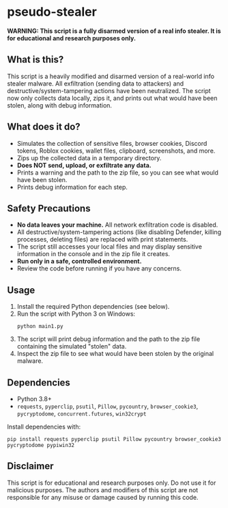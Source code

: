 # pseudo-stealer

**WARNING: This script is a fully disarmed version of a real info stealer. It is for educational and research purposes only.**

## What is this?
This script is a heavily modified and disarmed version of a real-world info stealer malware. All exfiltration (sending data to attackers) and destructive/system-tampering actions have been neutralized. The script now only collects data locally, zips it, and prints out what would have been stolen, along with debug information.

## What does it do?
- Simulates the collection of sensitive files, browser cookies, Discord tokens, Roblox cookies, wallet files, clipboard, screenshots, and more.
- Zips up the collected data in a temporary directory.
- **Does NOT send, upload, or exfiltrate any data.**
- Prints a warning and the path to the zip file, so you can see what would have been stolen.
- Prints debug information for each step.

## Safety Precautions
- **No data leaves your machine.** All network exfiltration code is disabled.
- All destructive/system-tampering actions (like disabling Defender, killing processes, deleting files) are replaced with print statements.
- The script still accesses your local files and may display sensitive information in the console and in the zip file it creates.
- **Run only in a safe, controlled environment.**
- Review the code before running if you have any concerns.

## Usage
1. Install the required Python dependencies (see below).
2. Run the script with Python 3 on Windows:
   ```
   python main1.py
   ```
3. The script will print debug information and the path to the zip file containing the simulated "stolen" data.
4. Inspect the zip file to see what would have been stolen by the original malware.

## Dependencies
- Python 3.8+
- `requests`, `pyperclip`, `psutil`, `Pillow`, `pycountry`, `browser_cookie3`, `pycryptodome`, `concurrent.futures`, `win32crypt`

Install dependencies with:
```
pip install requests pyperclip psutil Pillow pycountry browser_cookie3 pycryptodome pypiwin32
```

## Disclaimer
This script is for educational and research purposes only. Do not use it for malicious purposes. The authors and modifiers of this script are not responsible for any misuse or damage caused by running this code.
